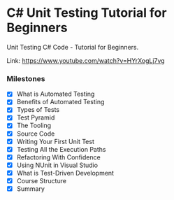 # C# Unit Testing Tutorial for Beginners

Unit Testing C# Code - Tutorial for Beginners.

Link: <https://www.youtube.com/watch?v=HYrXogLj7vg>

### Milestones

- [x] What is Automated Testing
- [x] Benefits of Automated Testing
- [x] Types of Tests
- [x] Test Pyramid
- [x] The Tooling
- [x] Source Code
- [x] Writing Your First Unit Test
- [x] Testing All the Execution Paths
- [x] Refactoring With Confidence
- [x] Using NUnit in Visual Studio
- [x] What is Test-Driven Development
- [x] Course Structure
- [x] Summary
